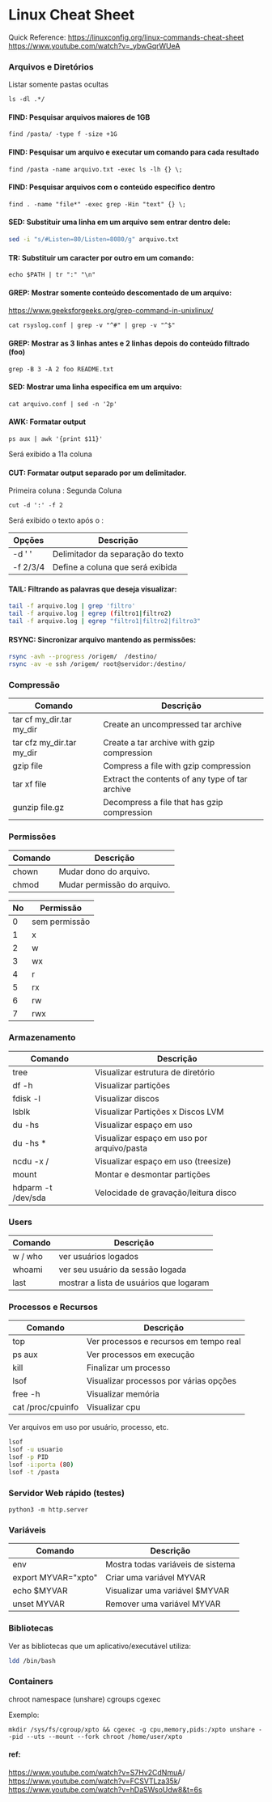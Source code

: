 # Linux Cheat Sheet

Quick Reference:
<https://linuxconfig.org/linux-commands-cheat-sheet>
<https://www.youtube.com/watch?v=_ybwGqrWUeA>

### Arquivos e Diretórios
Listar somente pastas ocultas
```
ls -dl .*/ 
```
#### FIND: Pesquisar arquivos maiores de 1GB
```
find /pasta/ -type f -size +1G 
```

#### FIND: Pesquisar um arquivo e executar um comando para cada resultado 
```
find /pasta -name arquivo.txt -exec ls -lh {} \; 
```

#### FIND: Pesquisar arquivos com o conteúdo especifico dentro
```
find . -name "file*" -exec grep -Hin "text" {} \; 
```

#### SED: Substituir uma linha em um arquivo sem entrar dentro dele:
```bash
sed -i "s/#Listen=80/Listen=8080/g" arquivo.txt
```

#### TR: Substituir um caracter por outro em um comando:
```
echo $PATH | tr ":" "\n"
```

#### GREP: Mostrar somente conteúdo descomentado de um arquivo:
<https://www.geeksforgeeks.org/grep-command-in-unixlinux/>
```
cat rsyslog.conf | grep -v "^#" | grep -v "^$"
```

#### GREP: Mostrar as 3 linhas antes e 2 linhas depois do conteúdo filtrado (foo)
```
grep -B 3 -A 2 foo README.txt
```

#### SED: Mostrar uma linha especifica em um arquivo:
```
cat arquivo.conf | sed -n '2p' 
```

#### AWK: Formatar output 
```
ps aux | awk '{print $11}'
```
Será exibido a 11a coluna


#### CUT: Formatar output separado por um delimitador.
Primeira coluna : Segunda Coluna
```
cut -d ':' -f 2
```
Será exibido o texto após o :

| Opções | Descrição |
|--------|-----------|
| -d ' ' | Delimitador da separação do texto |
| -f 2/3/4 | Define a coluna que será exibida |


#### TAIL: Filtrando as palavras que deseja visualizar:
```bash
tail -f arquivo.log | grep 'filtro'
tail -f arquivo.log | egrep (filtro1|filtro2)
tail -f arquivo.log | egrep "filtro1|filtro2|filtro3"
```

#### RSYNC: Sincronizar arquivo mantendo as permissões:
```bash
rsync -avh --progress /origem/	/destino/
rsync -av -e ssh /origem/ root@servidor:/destino/
```

### Compressão
| Comando | Descrição |
|---------|-----------|
| tar cf my_dir.tar my_dir	| Create an uncompressed tar archive |
| tar cfz my_dir.tar my_dir | Create a tar archive with gzip compression |
| gzip file	| Compress a file with gzip compression |
| tar xf file |Extract the contents of any type of tar archive |
| gunzip file.gz |Decompress a file that has gzip compression |

### Permissões
| Comando | Descrição |
|---------|-----------|
| chown | Mudar dono do arquivo. |
| chmod | Mudar permissão do arquivo. |

| No | Permissão |
|----|-----------|
| 0 | sem permissão |
| 1 | x  | 
| 2 | w  |
| 3 | wx |
| 4 | r |
| 5 | rx |
| 6 | rw |
| 7 | rwx |

### Armazenamento
| Comando | Descrição |
|---------|-----------|
| tree | Visualizar estrutura de diretório |
| df -h | Visualizar partições | 
| fdisk -l | Visualizar discos |
| lsblk | Visualizar Partições x Discos LVM |
| du -hs | Visualizar espaço em uso | 
| du -hs * | Visualizar espaço em uso por arquivo/pasta |
| ncdu -x / | Visualizar espaço em uso (treesize) | 
| mount | Montar e desmontar partições | 
| hdparm -t /dev/sda | Velocidade de gravação/leitura disco |

### Users
| Comando | Descrição |
|---------|-----------|
| w / who | ver usuários logados |
| whoami | ver seu usuário da sessão logada |
| last | mostrar a lista de usuários que logaram |

### Processos e Recursos
| Comando | Descrição |
|---------|-----------|
| top | Ver processos e recursos em tempo real |
| ps aux | Ver processos em execução |
| kill | Finalizar um processo |
| lsof | Visualizar processos por várias opções | 
| free -h | Visualizar memória | 
| cat /proc/cpuinfo | Visualizar cpu |


Ver arquivos em uso por usuário, processo, etc.
```bash
lsof
lsof -u usuario
lsof -p PID
lsof -i:porta (80)
lsof -t /pasta
```

### Servidor Web rápido (testes)
```
python3 -m http.server 
```

### Variáveis
| Comando | Descrição |
|---------|-----------|
| env | Mostra todas variáveis de sistema |
| export MYVAR="xpto" | Criar uma variável MYVAR |
| echo $MYVAR | Visualizar uma variável $MYVAR |
| unset MYVAR | Remover uma variável MYVAR |

### Bibliotecas
Ver as bibliotecas que um aplicativo/executável utiliza:
```bash
ldd /bin/bash
```

### Containers 
chroot
namespace (unshare)
cgroups cgexec

Exemplo:
```
mkdir /sys/fs/cgroup/xpto && cgexec -g cpu,memory,pids:/xpto unshare --pid --uts --mount --fork chroot /home/user/xpto
```

#### ref:
<https://www.youtube.com/watch?v=S7Hv2CdNmuA>/
<https://www.youtube.com/watch?v=FCSVTLza35k>/
<https://www.youtube.com/watch?v=hDaSWsoUdw8&t=6s>



